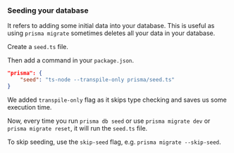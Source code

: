 
### Seeding your database

It refers to adding some initial data into your database. This is useful as using `prisma migrate` sometimes deletes all your data in your database.

Create a `seed.ts` file.

Then add a command in your `package.json`.

```json
"prisma": {
	"seed": "ts-node --transpile-only prisma/seed.ts"
}
```

We added `transpile-only` flag as it skips type checking and saves us some execution time.

Now, every time you run `prisma db seed` or use `prisma migrate dev` or `prisma migrate reset`, it will run the `seed.ts` file.

To skip seeding, use the `skip-seed` flag, e.g. `prisma migrate --skip-seed`.


